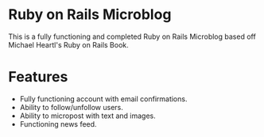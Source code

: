 # Ruby on Rails Microblog

This is a fully functioning and completed Ruby on Rails Microblog based off Michael Heartl's Ruby on Rails Book. 

# Features
- Fully functioning account with email confirmations.
- Ability to follow/unfollow users.
- Ability to micropost with text and images.
- Functioning news feed.
